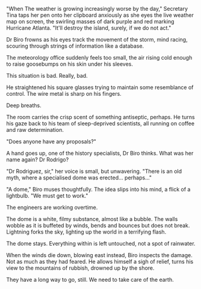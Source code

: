 "When The weather is growing increasingly worse by the day," Secretary Tina taps her pen onto her clipboard anxiously as she eyes the live weather map on screen, the swirling masses of dark purple and red marking Hurricane Atlanta. "It'll destroy the island, surely, if we do not act."

Dr Biro frowns as his eyes track the movement of the storm, mind racing, scouring through strings of information like a database.

The meteorology office suddenly feels too small, the air rising cold enough to raise goosebumps on his skin under his sleeves.

This situation is bad. Really, bad.

He straightened his square glasses trying to maintain some resemblance of control. The wire metal is sharp on his fingers.

Deep breaths.

The room carries the crisp scent of something antiseptic, perhaps. He turns his gaze back to his team of sleep-deprived scientists, all running on coffee and raw determination.

"Does anyone have any proposals?"

A hand goes up, one of the history specialists, Dr Biro thinks. What was her name again? Dr Rodrigo?

"Dr Rodriguez, sir," her voice is small, but unwavering. "There is an old myth, where a specialised dome was erected... perhaps..."

"A dome," Biro muses thoughtfully. The idea slips into his mind, a flick of a lightbulb. "We must get to work."

The engineers are working overtime.

The dome is a white, filmy substance, almost like a bubble. The walls wobble as it is buffeted by winds, bends and bounces but does not break. Lightning forks the sky, lighting up the world in a terrifying flash.

The dome stays. Everything within is left untouched, not a spot of rainwater.

When the winds die down, blowing east instead, Biro inspects the damage. Not as much as they had feared. He allows himself a sigh of relief, turns his view to the mountains of rubbish, drowned up by the shore.

They have a long way to go, still. We need to take care of the earth.
